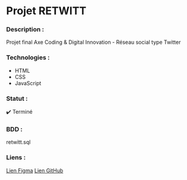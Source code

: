 # Projet RETWITT

### Description :
Projet final Axe Coding & Digital Innovation - Réseau social type Twitter

### Technologies :
* HTML
* CSS
* JavaScript

### Statut :
✔️ Terminé

### BDD :
retwitt.sql

### Liens :
[Lien Figma](https://www.figma.com/file/ZGNn9kRj2s3wi6vR95Yqka/ReTWITT?type=design&node-id=201%3A2&mode=design&t=LdZ8kfp02SJOTNjF-1)
[Lien GitHub](https://github.com/MarquesThomasRestart/retwitt-project)
